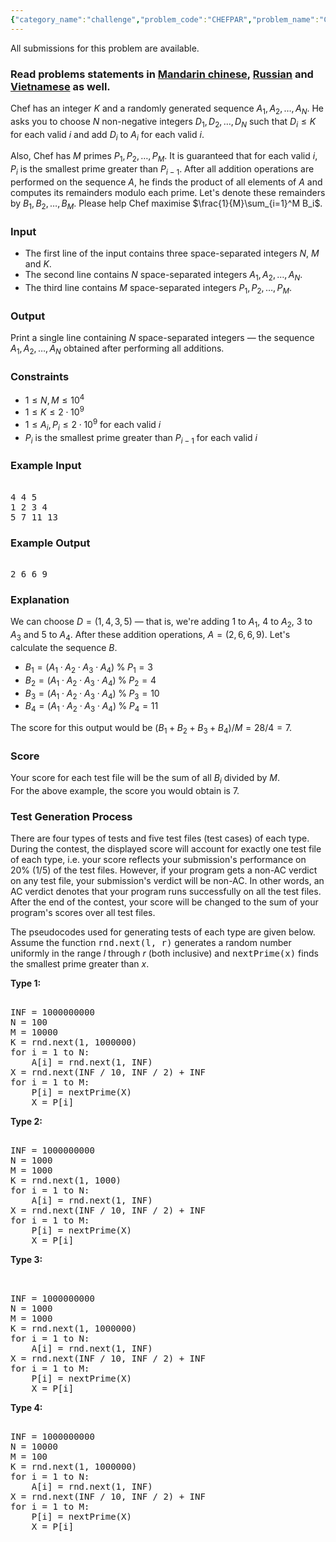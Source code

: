 ```yaml
---
{"category_name":"challenge","problem_code":"CHEFPAR","problem_name":"Chef and Array (Challenge)","languages_supported":{"0":"C","1":"CPP14","2":"JAVA","3":"PYTH","4":"PYTH 3.5","5":"PYPY","6":"CS2","7":"PAS fpc","8":"PAS gpc","9":"RUBY","10":"PHP","11":"GO","12":"NODEJS","13":"HASK","14":"rust","15":"SCALA","16":"swift","17":"D","18":"PERL","19":"FORT","20":"WSPC","21":"ADA","22":"CAML","23":"ICK","24":"BF","25":"ASM","26":"CLPS","27":"PRLG","28":"ICON","29":"SCM qobi","30":"PIKE","31":"ST","32":"NICE","33":"LUA","34":"BASH","35":"NEM","36":"LISP sbcl","37":"LISP clisp","38":"SCM guile","39":"JS","40":"ERL","41":"TCL","42":"kotlin","43":"PERL6","44":"TEXT","45":"SCM chicken","46":"CLOJ","47":"COB","48":"FS"},"max_timelimit":4,"source_sizelimit":50000,"problem_author":"mgch","problem_tester":null,"date_added":"2-01-2017","tags":{"0":"april18","1":"challenge","2":"factorization","3":"mgch","4":"mgch","5":"random","6":"simulation"},"editorial_url":"https://discuss.codechef.com/problems/CHEFPAR","time":{"view_start_date":1523957400,"submit_start_date":1523957400,"visible_start_date":1523957400,"end_date":1735669800},"is_direct_submittable":false,"layout":"problem"}
---
```

<span class="solution-visible-txt">All submissions for this problem are available.</span><h3>Read problems statements in <a target="_blank" 
href="http://www.codechef.com/download/translated/APRIL18/mandarin/CHEFPAR.pdf">Mandarin chinese</a>, <a target="_blank" 
href="http://www.codechef.com/download/translated/APRIL18/russian/CHEFPAR.pdf">Russian</a> and <a target="_blank" 
href="http://www.codechef.com/download/translated/APRIL18/vietnamese/CHEFPAR.pdf">Vietnamese</a> as well.</h3>

Chef has an integer $K$ and a randomly generated sequence $A_1, A_2, \dots, A_N$. He asks you to choose $N$ non-negative integers $D_1, D_2, \dots, D_N$ such that $D_i \le K$ for each valid $i$ and add $D_i$ to $A_i$ for each valid $i$.

Also, Chef has $M$ primes $P_1, P_2, \dots, P_M$. It is guaranteed that for each valid $i$, $P_i$ is the smallest prime greater than $P_{i-1}$. After all addition operations are performed on the sequence $A$, he finds the product of all elements of $A$ and computes its remainders modulo each prime. Let's denote these remainders by $B_1, B_2, \dots, B_M$. Please help Chef maximise $\frac{1}{M}\sum_{i=1}^M B_i$.   

### Input
- The first line of the input contains three space-separated integers $N$, $M$ and $K$.
- The second line contains $N$ space-separated integers $A_1, A_2, \dots, A_N$.
- The third line contains $M$ space-separated integers $P_1, P_2, \dots, P_M$. 

### Output
Print a single line containing $N$ space-separated integers — the sequence $A_1, A_2, \dots, A_N$ obtained after performing all additions.   

### Constraints
- $1 \le N, M \le 10^4$
- $1 \le K \le 2\cdot10^9$
- $1 \le A_i, P_i \le 2\cdot10^9$ for each valid $i$
- $P_i$ is the smallest prime greater than $P_{i-1}$ for each valid $i$ 

### Example Input
<pre><tt>
4 4 5
1 2 3 4
5 7 11 13
</tt></pre>

### Example Output
<pre><tt>
2 6 6 9
</tt></pre>

### Explanation

We can choose $D = (1, 4, 3, 5)$ — that is, we're adding $1$ to $A_1$, $4$ to $A_2$, $3$ to $A_3$ and $5$ to $A_4$. After these addition operations, $A = (2, 6, 6, 9)$. Let's calculate the sequence $B$. 

- $B_1 = (A_1 \cdot A_2 \cdot A_3 \cdot A_4)\;\%\; P_1 = 3$
- $B_2 = (A_1 \cdot A_2 \cdot A_3 \cdot A_4)\;\%\; P_2 = 4$
- $B_3 = (A_1 \cdot A_2 \cdot A_3 \cdot A_4)\;\%\; P_3 = 10$
- $B_4 = (A_1 \cdot A_2 \cdot A_3 \cdot A_4)\;\%\; P_4 = 11$

The score for this output would be $(B_1 + B_2 + B_3 + B_4) / M = 28 / 4 = 7$.

### Score
Your score for each test file will be the sum of all $B_i$ divided by $M$.    
For the above example, the score you would obtain is $7$.

### Test Generation Process
There are four types of tests and five test files (test cases) of each type. During the contest, the displayed score will account for exactly one test file of each type, i.e. your score reflects your submission's performance on 20% (1/5) of the test files. However, if your program gets a non-AC verdict on any test file, your submission's verdict will be non-AC. In other words, an AC verdict denotes that your program runs successfully on all the test files. After the end of the contest, your score will be changed to the sum of your program's scores over all test files.

The pseudocodes used for generating tests of each type are given below. Assume the function <tt>rnd.next(l, r)</tt> generates a random number uniformly in the range $l$ through $r$ (both inclusive) and <tt>nextPrime(x)</tt> finds the smallest prime greater than $x$.

**Type 1:**
<pre><tt>     
INF = 1000000000
N = 100
M = 10000
K = rnd.next(1, 1000000)
for i = 1 to N:
	A[i] = rnd.next(1, INF)
X = rnd.next(INF / 10, INF / 2) + INF
for i = 1 to M:
	P[i] = nextPrime(X)
	X = P[i]
</tt></pre>     


**Type 2:**   
<pre><tt>     
INF = 1000000000
N = 1000
M = 1000
K = rnd.next(1, 1000)
for i = 1 to N:
	A[i] = rnd.next(1, INF)
X = rnd.next(INF / 10, INF / 2) + INF
for i = 1 to M:
	P[i] = nextPrime(X)
	X = P[i]
</tt></pre>     


**Type 3:**    
<pre><tt>     

INF = 1000000000
N = 1000
M = 1000
K = rnd.next(1, 1000000)
for i = 1 to N:
	A[i] = rnd.next(1, INF)
X = rnd.next(INF / 10, INF / 2) + INF
for i = 1 to M:
	P[i] = nextPrime(X)
	X = P[i]
</tt></pre>     


**Type 4:**    
<pre><tt>     
INF = 1000000000
N = 10000
M = 100
K = rnd.next(1, 1000000)
for i = 1 to N:
	A[i] = rnd.next(1, INF)
X = rnd.next(INF / 10, INF / 2) + INF
for i = 1 to M:
	P[i] = nextPrime(X)
	X = P[i]
</tt></pre>     
